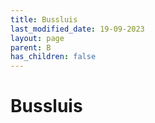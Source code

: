 ```yaml
---
title: Bussluis
last_modified_date: 19-09-2023
layout: page
parent: B
has_children: false
---
```


Bussluis
========

